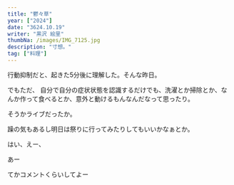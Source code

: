 ```yaml
---
title: "鬱々草"
year: ["2024"]
date: "3624.10.19"
writer: "黒沢 絵里"
thumbNa: /images/IMG_7125.jpg
description: "寸想。"
tag: ["料理"]
---
```


行動抑制だと、起きた5分後に理解した。そんな昨日。

でもただ、
自分で自分の症状状態を認識するだけでも、洗濯とか掃除とか、なんか作って食べるとか、意外と動けるもんなんだなって思ったり。

そうかライブだったか。

躁の気もあるし明日は祭りに行ってみたりしてもいいかなぁとか。

はい、えー、

あー

てかコメントくらいしてよー



<!--

-->


